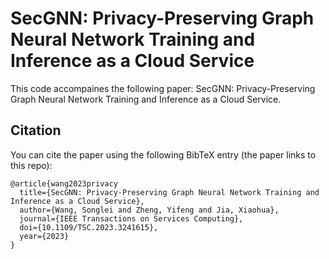 # SecGNN: Privacy-Preserving Graph Neural Network Training and Inference as a Cloud Service


This code accompaines the following paper: SecGNN: Privacy-Preserving Graph Neural Network Training and Inference as a Cloud Service.


## Citation
You can cite the paper using the following BibTeX entry (the paper links to this repo):
```
@article{wang2023privacy
  title={SecGNN: Privacy-Preserving Graph Neural Network Training and Inference as a Cloud Service},
  author={Wang, Songlei and Zheng, Yifeng and Jia, Xiaohua},
  journal={IEEE Transactions on Services Computing},
  doi={10.1109/TSC.2023.3241615},
  year={2023}
}
```
